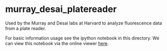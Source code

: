 # murray_desai_platereader
Used by the Murray and Desai labs at Harvard to analyze fluorescence data from a plate reader.

For basic information usage see the ipython notebook in this directory. We can view this notebook via the online viewer 
[here](http://nbviewer.ipython.org/github/btweinstein/murray_desai_platereader/blob/master/basic_usage.ipynb).